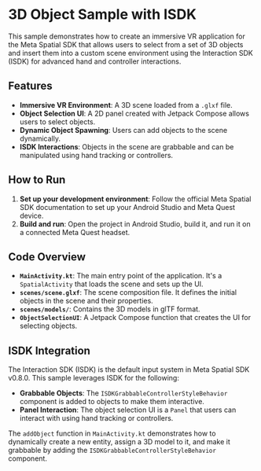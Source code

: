 
# 3D Object Sample with ISDK

This sample demonstrates how to create an immersive VR application for the Meta Spatial SDK that allows users to select from a set of 3D objects and insert them into a custom scene environment using the Interaction SDK (ISDK) for advanced hand and controller interactions.

## Features

*   **Immersive VR Environment**: A 3D scene loaded from a `.glxf` file.
*   **Object Selection UI**: A 2D panel created with Jetpack Compose allows users to select objects.
*   **Dynamic Object Spawning**: Users can add objects to the scene dynamically.
*   **ISDK Interactions**: Objects in the scene are grabbable and can be manipulated using hand tracking or controllers.

## How to Run

1.  **Set up your development environment**: Follow the official Meta Spatial SDK documentation to set up your Android Studio and Meta Quest device.
2.  **Build and run**: Open the project in Android Studio, build it, and run it on a connected Meta Quest headset.

## Code Overview

*   **`MainActivity.kt`**: The main entry point of the application. It's a `SpatialActivity` that loads the scene and sets up the UI.
*   **`scenes/scene.glxf`**: The scene composition file. It defines the initial objects in the scene and their properties.
*   **`scenes/models/`**: Contains the 3D models in glTF format.
*   **`ObjectSelectionUI`**: A Jetpack Compose function that creates the UI for selecting objects.

## ISDK Integration

The Interaction SDK (ISDK) is the default input system in Meta Spatial SDK v0.8.0. This sample leverages ISDK for the following:

*   **Grabbable Objects**: The `ISDKGrabbableControllerStyleBehavior` component is added to objects to make them interactive.
*   **Panel Interaction**: The object selection UI is a `Panel` that users can interact with using hand tracking or controllers.

The `addObject` function in `MainActivity.kt` demonstrates how to dynamically create a new entity, assign a 3D model to it, and make it grabbable by adding the `ISDKGrabbableControllerStyleBehavior` component.
